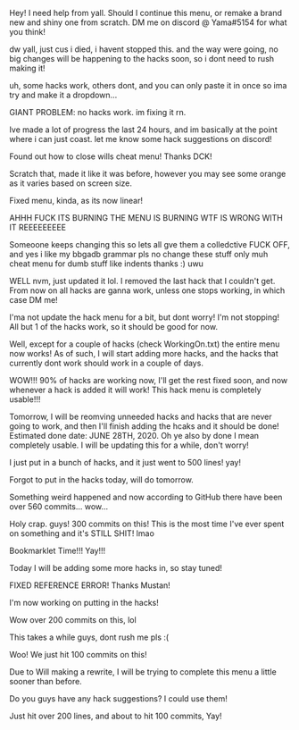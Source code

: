Hey! I need help from yall. Should I continue this menu, or remake a brand new and shiny one from scratch. DM me on discord @ Yama#5154 for what you think!




dw yall, just cus i died, i havent stopped this. and the way were going, no big changes will be happening to the hacks soon, so i dont need to rush 
making it!



uh, some hacks work, others dont, and you can only paste it in once so ima try and make it a dropdown...




GIANT PROBLEM: no hacks work. im fixing it rn.




Ive made a lot of progress the last 24 hours, and im basically at the point where i can just coast. let me know some hack suggestions on discord!



Found out how to close wills cheat menu! Thanks DCK!


Scratch that, made it like it was before, however you may see some orange as it varies based on screen size.




Fixed menu, kinda, as its now linear!



AHHH FUCK ITS BURNING THE MENU IS BURNING WTF IS WRONG WITH IT REEEEEEEEE




Someoone keeps changing this so lets all gve them a colledctive FUCK OFF, and yes i like my bbgadb grammar pls no change these stuff only muh 
cheat menu for dumb stuff like indents thanks :) uwu




WELL nvm, just updated it lol. I removed the last hack that I couldn't get. From now on all hacks are ganna work, unless one stops working,
in which case DM me!




I'ma not update the hack menu for a bit, but dont worry! I'm not stopping! All but 1 of the hacks work, so it should be good for now.




Well, except for a couple of hacks (check WorkingOn.txt) the entire menu now works! As of such, I will start adding more hacks,
and the hacks that currently dont work should work in a couple of days.




WOW!!! 90% of hacks are working now, I'll get the rest fixed soon, and now whenever a hack is added it will work! This hack menu is completely usable!!!




Tomorrow, I will be reomving unneeded hacks and hacks that are never going to work, and then I'll finish adding the hcaks and it should be done!
Estimated done date: JUNE 28TH, 2020.
Oh ye also by done I mean completely usable. I will be updating this for a while, don't worry!




I just put in a bunch of hacks, and it just went to 500 lines! yay!




Forgot to put in the hacks today, will do tomorrow.




Something weird happened and now according to GitHub there have been over 560 commits... wow...




Holy crap. guys! 300 commits on this! This is the most time I've ever spent on something and it's STILL SHIT! lmao




Bookmarklet Time!!! Yay!!!




Today I will be adding some more hacks in, so stay tuned!




FIXED REFERENCE ERROR! Thanks Mustan!




I'm now working on putting in the hacks!




Wow over 200 commits on this, lol




This takes a while guys, dont rush me pls :(




Woo! We just hit 100 commits on this!




Due to Will making a rewrite, I will be trying to complete this menu a little sooner than before.




Do you guys have any hack suggestions? I could use them!




Just hit over 200 lines, and about to hit 100 commits, Yay!
